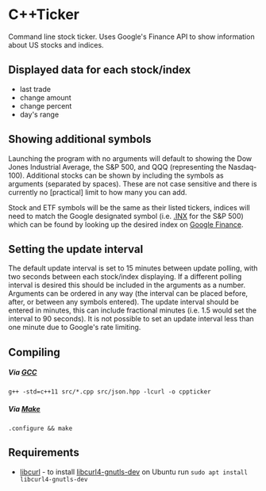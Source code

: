 # C++Ticker

Command line stock ticker. Uses Google's Finance API to show information about US stocks and indices.

## Displayed data for each stock/index

* last trade
* change amount
* change percent
* day's range

## Showing additional symbols

Launching the program with no arguments will default to showing the Dow Jones Industrial Average, the S&P 500, and QQQ (representing the Nasdaq-100). Additional stocks can be shown by including the symbols as arguments (separated by spaces). These are not case sensitive and there is currently no [practical] limit to how many you can add.

Stock and ETF symbols will be the same as their listed tickers, indices will need to match the Google designated symbol (i.e. [.INX](https://www.google.com/finance?q=INDEXSP:.INX) for the S&P 500) which can be found by looking up the desired index on [Google Finance](https://www.google.com/finance).

## Setting the update interval

The default update interval is set to 15 minutes between update polling, with two seconds between each stock/index displaying. If a different polling interval is desired this should be included in the arguments as a number. Arguments can be ordered in any way (the interval can be placed before, after, or between any symbols entered). The update interval should be entered in minutes, this can include fractional minutes (i.e. 1.5 would set the interval to 90 seconds). It is not possible to set an update interval less than one minute due to Google's rate limiting.

## Compiling

##### Via [GCC](https://gcc.gnu.org/onlinedocs/gcc-5.4.0/gcc/G_002b_002b-and-GCC.html)
`g++ -std=c++11 src/*.cpp src/json.hpp -lcurl -o cppticker`

##### Via [Make](https://www.gnu.org/software/make/manual/make.html)
`.configure && make`

## Requirements

* [libcurl](https://curl.haxx.se/libcurl/) - to install [libcurl4-gnutls-dev](https://packages.ubuntu.com/xenial/libcurl4-gnutls-dev) on Ubuntu run `sudo apt install libcurl4-gnutls-dev`
